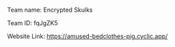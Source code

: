 Team name: Encrypted Skulks

Team ID: fqJgZK5

Website Link: https://amused-bedclothes-pig.cyclic.app/
